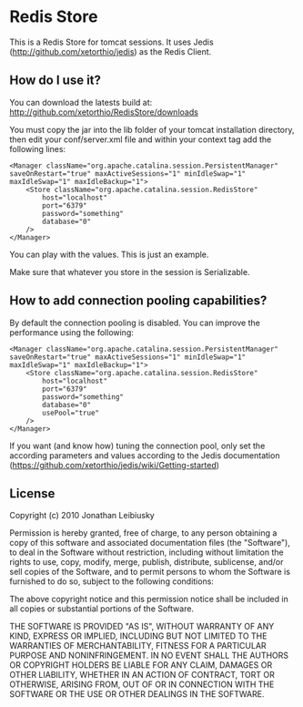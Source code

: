# Redis Store

This is a Redis Store for tomcat sessions. It uses Jedis (http://github.com/xetorthio/jedis) as the Redis Client.

## How do I use it?

You can download the latests build at: 
    http://github.com/xetorthio/RedisStore/downloads

You must copy the jar into the lib folder of your tomcat installation directory, then edit your conf/server.xml file and within your context tag add the following lines:

	<Manager className="org.apache.catalina.session.PersistentManager" saveOnRestart="true" maxActiveSessions="1" minIdleSwap="1" maxIdleSwap="1" maxIdleBackup="1">
    	<Store className="org.apache.catalina.session.RedisStore" 
    		host="localhost"
    		port="6379"
    		password="something"
    		database="0"
    	/>
    </Manager>
	
You can play with the values. This is just an example.

Make sure that whatever you store in the session is Serializable.

## How to add connection pooling capabilities?

By default the connection pooling is disabled. You can improve the performance using the following:

	<Manager className="org.apache.catalina.session.PersistentManager" saveOnRestart="true" maxActiveSessions="1" minIdleSwap="1" maxIdleSwap="1" maxIdleBackup="1">
    	<Store className="org.apache.catalina.session.RedisStore"
    		host="localhost"
    		port="6379"
    		password="something"
    		database="0"
    		usePool="true"
    	/>
    </Manager>

If you want (and know how) tuning the connection pool, only set the according parameters and values according to the Jedis documentation (https://github.com/xetorthio/jedis/wiki/Getting-started)

License
-------

Copyright (c) 2010 Jonathan Leibiusky

Permission is hereby granted, free of charge, to any person
obtaining a copy of this software and associated documentation
files (the "Software"), to deal in the Software without
restriction, including without limitation the rights to use,
copy, modify, merge, publish, distribute, sublicense, and/or sell
copies of the Software, and to permit persons to whom the
Software is furnished to do so, subject to the following
conditions:

The above copyright notice and this permission notice shall be
included in all copies or substantial portions of the Software.

THE SOFTWARE IS PROVIDED "AS IS", WITHOUT WARRANTY OF ANY KIND,
EXPRESS OR IMPLIED, INCLUDING BUT NOT LIMITED TO THE WARRANTIES
OF MERCHANTABILITY, FITNESS FOR A PARTICULAR PURPOSE AND
NONINFRINGEMENT. IN NO EVENT SHALL THE AUTHORS OR COPYRIGHT
HOLDERS BE LIABLE FOR ANY CLAIM, DAMAGES OR OTHER LIABILITY,
WHETHER IN AN ACTION OF CONTRACT, TORT OR OTHERWISE, ARISING
FROM, OUT OF OR IN CONNECTION WITH THE SOFTWARE OR THE USE OR
OTHER DEALINGS IN THE SOFTWARE.

